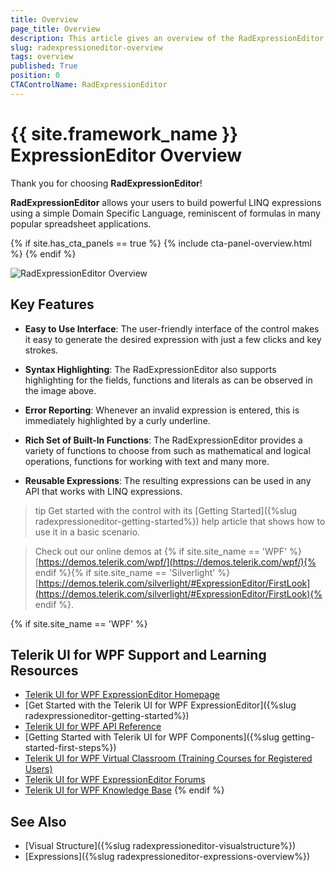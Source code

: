 ```yaml
---
title: Overview
page_title: Overview
description: This article gives an overview of the RadExpressionEditor control.
slug: radexpressioneditor-overview
tags: overview
published: True
position: 0
CTAControlName: RadExpressionEditor
---
```


# {{ site.framework_name }} ExpressionEditor Overview

Thank you for choosing **RadExpressionEditor**!

__RadExpressionEditor__ allows your users to build powerful LINQ expressions using a simple Domain Specific Language, reminiscent of formulas in many popular spreadsheet applications.

{% if site.has_cta_panels == true %}
{% include cta-panel-overview.html %}
{% endif %}

![RadExpressionEditor Overview](images/RadExpressionEditor_Overview.png)

## Key Features

* __Easy to Use Interface__: The user-friendly interface of the control makes it easy to generate the desired expression with just a few clicks and key strokes.

* __Syntax Highlighting__: The RadExpressionEditor also supports highlighting for the fields, functions and literals as can be observed in the image above.

* __Error Reporting__: Whenever an invalid expression is entered, this is immediately highlighted by a curly underline.

* __Rich Set of Built-In Functions__: The RadExpressionEditor provides a variety of functions to choose from such as mathematical and logical operations, functions for working with text and many more.

* __Reusable Expressions__: The resulting expressions can be used in any API that works with LINQ expressions.

>tip Get started with the control with its [Getting Started]({%slug radexpressioneditor-getting-started%}) help article that shows how to use it in a basic scenario.

> Check out our online demos at {% if site.site_name == 'WPF' %}[https://demos.telerik.com/wpf/](https://demos.telerik.com/wpf/){% endif %}{% if site.site_name == 'Silverlight' %}[https://demos.telerik.com/silverlight/#ExpressionEditor/FirstLook](https://demos.telerik.com/silverlight/#ExpressionEditor/FirstLook){% endif %}.

{% if site.site_name == 'WPF' %}
## Telerik UI for WPF Support and Learning Resources

* [Telerik UI for WPF ExpressionEditor Homepage](https://www.telerik.com/products/wpf/expressioneditor.aspx)
* [Get Started with the Telerik UI for WPF ExpressionEditor]({%slug radexpressioneditor-getting-started%})
* [Telerik UI for WPF API Reference](https://docs.telerik.com/devtools/wpf/api/)
* [Getting Started with Telerik UI for WPF Components]({%slug getting-started-first-steps%})
* [Telerik UI for WPF Virtual Classroom (Training Courses for Registered Users)](https://learn.telerik.com/learn/course/external/view/elearning/16/telerik-ui-for-wpf) 
* [Telerik UI for WPF ExpressionEditor Forums](https://www.telerik.com/forums/wpf)
* [Telerik UI for WPF Knowledge Base](https://docs.telerik.com/devtools/wpf/knowledge-base)
{% endif %}

## See Also
 * [Visual Structure]({%slug radexpressioneditor-visualstructure%})
 * [Expressions]({%slug radexpressioneditor-expressions-overview%})
